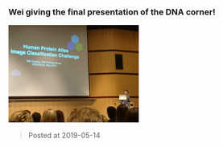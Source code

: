 ### Wei giving the final presentation of the DNA corner!
![image](./images/news_20190514.JPG)

> Posted at 2019-05-14




